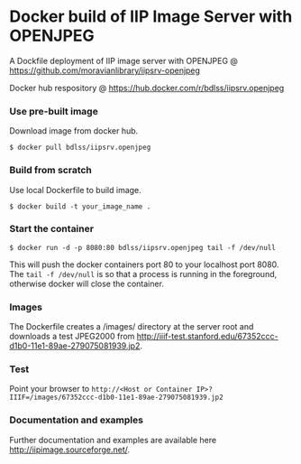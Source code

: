 Docker build of IIP Image Server with OPENJPEG
===========

A Dockfile deployment of IIP image server with OPENJPEG @ https://github.com/moravianlibrary/iipsrv-openjpeg

Docker hub respository @ https://hub.docker.com/r/bdlss/iipsrv.openjpeg

### Use  pre-built image
Download image from docker hub.

    $ docker pull bdlss/iipsrv.openjpeg

### Build from scratch
Use local Dockerfile to build image.

    $ docker build -t your_image_name .

### Start the container

    $ docker run -d -p 8080:80 bdlss/iipsrv.openjpeg tail -f /dev/null

This will push the docker containers port 80 to your localhost port 8080. The `tail -f /dev/null` is so that a process is running in the foreground, otherwise docker will close the container.

### Images

The Dockerfile creates a /images/ directory at the server root and downloads a test JPEG2000 from http://iiif-test.stanford.edu/67352ccc-d1b0-11e1-89ae-279075081939.jp2.

### Test

Point your browser to `http://<Host or Container IP>?IIIF=/images/67352ccc-d1b0-11e1-89ae-279075081939.jp2`

### Documentation and examples

Further documentation and examples are available here http://iipimage.sourceforge.net/.
